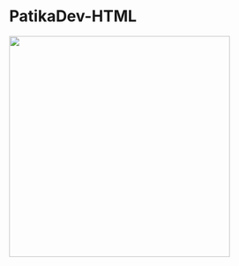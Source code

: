 # PatikaDev-HTML
 <a href="https://app.patika.dev/akgnvahit">
 <img height="400" src="https://patika-prod.s3.eu-central-1.amazonaws.com/staticFiles/patikaLogo.png">
